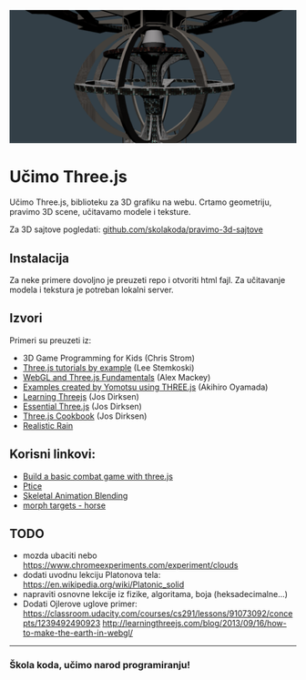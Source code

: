 ![threejs](ucimo-threejs.png)

# Učimo Three.js

Učimo Three.js, biblioteku za 3D grafiku na webu. Crtamo geometriju, pravimo 3D scene, učitavamo modele i teksture.

Za 3D sajtove pogledati: [github.com/skolakoda/pravimo-3d-sajtove](https://github.com/skolakoda/pravimo-3d-sajtove)

## Instalacija

Za neke primere dovoljno je preuzeti repo i otvoriti html fajl. Za učitavanje modela i tekstura je potreban lokalni server.

## Izvori
Primeri su preuzeti iz:
* 3D Game Programming for Kids (Chris Strom)
* [Three.js tutorials by example](http://stemkoski.github.io/Three.js/) (Lee Stemkoski)
* [WebGL and Three.js Fundamentals](https://github.com/alexmackey/threeJsBasicExamples) (Alex Mackey)
* [Examples created by Yomotsu using THREE.js](http://yomotsu.github.io/threejs-examples/) (Akihiro Oyamada)
* [Learning Threejs](https://github.com/josdirksen/learning-threejs) (Jos Dirksen)
* [Essential Three.js](https://github.com/josdirksen/essential-threejs) (Jos Dirksen)
* [Three.js Cookbook](https://github.com/josdirksen/threejs-cookbook) (Jos Dirksen)
* [Realistic Rain](https://github.com/solusipse/threejs-examples)

## Korisni linkovi:
* [Build a basic combat game with three.js](http://www.creativebloq.com/web-design/build-basic-combat-game-threejs-101517540)
* [Ptice](https://threejs.org/examples/canvas_geometry_birds.html)
* [Skeletal Animation Blending](https://github.com/mrdoob/three.js/blob/master/examples/webgl_animation_skinning_blending.html)
* [morph targets - horse](https://github.com/mrdoob/three.js/blob/master/examples/webgl_morphtargets_horse.html)

## TODO
* mozda ubaciti nebo https://www.chromeexperiments.com/experiment/clouds
* dodati uvodnu lekciju Platonova tela: https://en.wikipedia.org/wiki/Platonic_solid
* napraviti osnovne lekcije iz fizike, algoritama, boja (heksadecimalne...)
* Dodati Ojlerove uglove primer:
https://classroom.udacity.com/courses/cs291/lessons/91073092/concepts/1239492490923
http://learningthreejs.com/blog/2013/09/16/how-to-make-the-earth-in-webgl/

---
### Škola koda, učimo narod programiranju!

